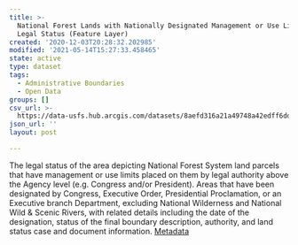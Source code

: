 ```yaml
---
title: >-
  National Forest Lands with Nationally Designated Management or Use Limitations
  Legal Status (Feature Layer)
created: '2020-12-03T20:28:32.202985'
modified: '2021-05-14T15:27:33.458465'
state: active
type: dataset
tags:
  - Administrative Boundaries
  - Open Data
groups: []
csv_url: >-
  https://data-usfs.hub.arcgis.com/datasets/8aefd316a21a49748a42edff6dded73b_0.csv?outSR=%7B%22latestWkid%22%3A4269%2C%22wkid%22%3A4269%7D
json_url: ''
layout: post

---
```

The legal status of the area depicting National Forest System land parcels that have management or use limits placed on them by legal authority above the Agency level (e.g. Congress and/or President). Areas that have been designated by Congress, Executive Order, Presidential Proclamation, or an Executive branch Department, excluding National Wilderness and National Wild & Scenic Rivers, with related details including the date of the designation, status of the final boundary description, authority, and land status case and document information. <a href='https://data.fs.usda.gov/geodata/edw/edw_resources/meta/S_USA.OthNatlDesgAreaStatus.xml' target='_blank'>Metadata</a>
